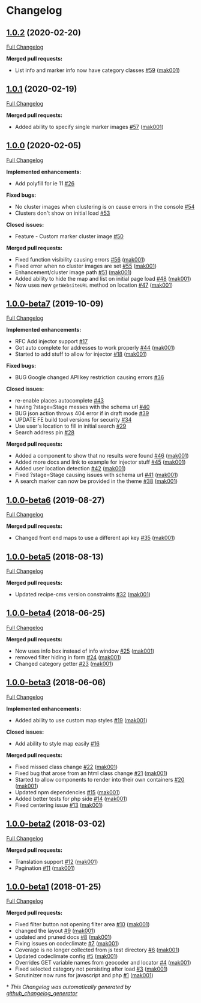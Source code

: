 # Changelog

## [1.0.2](https://github.com/dynamic/silverstripe-locator-frontend-react/tree/1.0.2) (2020-02-20)

[Full Changelog](https://github.com/dynamic/silverstripe-locator-frontend-react/compare/1.0.1...1.0.2)

**Merged pull requests:**

- List info and marker info now have category classes [\#59](https://github.com/dynamic/silverstripe-locator-frontend-react/pull/59) ([mak001](https://github.com/mak001))

## [1.0.1](https://github.com/dynamic/silverstripe-locator-frontend-react/tree/1.0.1) (2020-02-19)

[Full Changelog](https://github.com/dynamic/silverstripe-locator-frontend-react/compare/1.0.0...1.0.1)

**Merged pull requests:**

- Added ability to specify single marker images [\#57](https://github.com/dynamic/silverstripe-locator-frontend-react/pull/57) ([mak001](https://github.com/mak001))

## [1.0.0](https://github.com/dynamic/silverstripe-locator-frontend-react/tree/1.0.0) (2020-02-05)

[Full Changelog](https://github.com/dynamic/silverstripe-locator-frontend-react/compare/1.0.0-beta7...1.0.0)

**Implemented enhancements:**

- Add polyfill for ie 11 [\#26](https://github.com/dynamic/silverstripe-locator-frontend-react/issues/26)

**Fixed bugs:**

- No cluster images when clustering is on cause errors in the console [\#54](https://github.com/dynamic/silverstripe-locator-frontend-react/issues/54)
- Clusters don't show on initial load [\#53](https://github.com/dynamic/silverstripe-locator-frontend-react/issues/53)

**Closed issues:**

- Feature - Custom marker cluster image [\#50](https://github.com/dynamic/silverstripe-locator-frontend-react/issues/50)

**Merged pull requests:**

- Fixed function visibility causing errors [\#56](https://github.com/dynamic/silverstripe-locator-frontend-react/pull/56) ([mak001](https://github.com/mak001))
- Fixed error when no cluster images are set [\#55](https://github.com/dynamic/silverstripe-locator-frontend-react/pull/55) ([mak001](https://github.com/mak001))
- Enhancement/cluster image path [\#51](https://github.com/dynamic/silverstripe-locator-frontend-react/pull/51) ([mak001](https://github.com/mak001))
- Added ability to hide the map and list on initial page load [\#48](https://github.com/dynamic/silverstripe-locator-frontend-react/pull/48) ([mak001](https://github.com/mak001))
- Now uses new `getWebsiteURL` method on location [\#47](https://github.com/dynamic/silverstripe-locator-frontend-react/pull/47) ([mak001](https://github.com/mak001))

## [1.0.0-beta7](https://github.com/dynamic/silverstripe-locator-frontend-react/tree/1.0.0-beta7) (2019-10-09)

[Full Changelog](https://github.com/dynamic/silverstripe-locator-frontend-react/compare/1.0.0-beta6...1.0.0-beta7)

**Implemented enhancements:**

- RFC Add injector support [\#17](https://github.com/dynamic/silverstripe-locator-frontend-react/issues/17)
- Got auto complete for addresses to work properly [\#44](https://github.com/dynamic/silverstripe-locator-frontend-react/pull/44) ([mak001](https://github.com/mak001))
- Started to add stuff to allow for injector [\#18](https://github.com/dynamic/silverstripe-locator-frontend-react/pull/18) ([mak001](https://github.com/mak001))

**Fixed bugs:**

- BUG Google changed API key restriction causing errors [\#36](https://github.com/dynamic/silverstripe-locator-frontend-react/issues/36)

**Closed issues:**

- re-enable places autocomplete [\#43](https://github.com/dynamic/silverstripe-locator-frontend-react/issues/43)
- having ?stage=Stage messes with the schema url [\#40](https://github.com/dynamic/silverstripe-locator-frontend-react/issues/40)
- BUG json action throws 404 error if in draft mode [\#39](https://github.com/dynamic/silverstripe-locator-frontend-react/issues/39)
- UPDATE FE build tool versions for security [\#34](https://github.com/dynamic/silverstripe-locator-frontend-react/issues/34)
- Use user's location to fill in initial search [\#29](https://github.com/dynamic/silverstripe-locator-frontend-react/issues/29)
- Search address pin [\#28](https://github.com/dynamic/silverstripe-locator-frontend-react/issues/28)

**Merged pull requests:**

- Added a component to show that no results were found [\#46](https://github.com/dynamic/silverstripe-locator-frontend-react/pull/46) ([mak001](https://github.com/mak001))
- Added more docs and link to example for injector stuff [\#45](https://github.com/dynamic/silverstripe-locator-frontend-react/pull/45) ([mak001](https://github.com/mak001))
- Added user location detection [\#42](https://github.com/dynamic/silverstripe-locator-frontend-react/pull/42) ([mak001](https://github.com/mak001))
- Fixed ?stage=Stage causing issues with schema url [\#41](https://github.com/dynamic/silverstripe-locator-frontend-react/pull/41) ([mak001](https://github.com/mak001))
- A search marker can now be provided in the theme [\#38](https://github.com/dynamic/silverstripe-locator-frontend-react/pull/38) ([mak001](https://github.com/mak001))

## [1.0.0-beta6](https://github.com/dynamic/silverstripe-locator-frontend-react/tree/1.0.0-beta6) (2019-08-27)

[Full Changelog](https://github.com/dynamic/silverstripe-locator-frontend-react/compare/1.0.0-beta5...1.0.0-beta6)

**Merged pull requests:**

- Changed front end maps to use a different api key [\#35](https://github.com/dynamic/silverstripe-locator-frontend-react/pull/35) ([mak001](https://github.com/mak001))

## [1.0.0-beta5](https://github.com/dynamic/silverstripe-locator-frontend-react/tree/1.0.0-beta5) (2018-08-13)

[Full Changelog](https://github.com/dynamic/silverstripe-locator-frontend-react/compare/1.0.0-beta4...1.0.0-beta5)

**Merged pull requests:**

- Updated recipe-cms version constraints [\#32](https://github.com/dynamic/silverstripe-locator-frontend-react/pull/32) ([mak001](https://github.com/mak001))

## [1.0.0-beta4](https://github.com/dynamic/silverstripe-locator-frontend-react/tree/1.0.0-beta4) (2018-06-25)

[Full Changelog](https://github.com/dynamic/silverstripe-locator-frontend-react/compare/1.0.0-beta3...1.0.0-beta4)

**Merged pull requests:**

- Now uses info box instead of info window [\#25](https://github.com/dynamic/silverstripe-locator-frontend-react/pull/25) ([mak001](https://github.com/mak001))
- removed filter hiding in form [\#24](https://github.com/dynamic/silverstripe-locator-frontend-react/pull/24) ([mak001](https://github.com/mak001))
- Changed category getter [\#23](https://github.com/dynamic/silverstripe-locator-frontend-react/pull/23) ([mak001](https://github.com/mak001))

## [1.0.0-beta3](https://github.com/dynamic/silverstripe-locator-frontend-react/tree/1.0.0-beta3) (2018-06-06)

[Full Changelog](https://github.com/dynamic/silverstripe-locator-frontend-react/compare/1.0.0-beta2...1.0.0-beta3)

**Implemented enhancements:**

- Added ability to use custom map styles [\#19](https://github.com/dynamic/silverstripe-locator-frontend-react/pull/19) ([mak001](https://github.com/mak001))

**Closed issues:**

- Add ability to style map easily [\#16](https://github.com/dynamic/silverstripe-locator-frontend-react/issues/16)

**Merged pull requests:**

- Fixed missed class change [\#22](https://github.com/dynamic/silverstripe-locator-frontend-react/pull/22) ([mak001](https://github.com/mak001))
- Fixed bug that arose from an html class change [\#21](https://github.com/dynamic/silverstripe-locator-frontend-react/pull/21) ([mak001](https://github.com/mak001))
- Started to allow components to render into their own containers [\#20](https://github.com/dynamic/silverstripe-locator-frontend-react/pull/20) ([mak001](https://github.com/mak001))
- Updated npm dependencies [\#15](https://github.com/dynamic/silverstripe-locator-frontend-react/pull/15) ([mak001](https://github.com/mak001))
- Added better tests for php side [\#14](https://github.com/dynamic/silverstripe-locator-frontend-react/pull/14) ([mak001](https://github.com/mak001))
- Fixed centering issue [\#13](https://github.com/dynamic/silverstripe-locator-frontend-react/pull/13) ([mak001](https://github.com/mak001))

## [1.0.0-beta2](https://github.com/dynamic/silverstripe-locator-frontend-react/tree/1.0.0-beta2) (2018-03-02)

[Full Changelog](https://github.com/dynamic/silverstripe-locator-frontend-react/compare/1.0.0-beta1...1.0.0-beta2)

**Merged pull requests:**

- Translation support [\#12](https://github.com/dynamic/silverstripe-locator-frontend-react/pull/12) ([mak001](https://github.com/mak001))
- Pagination [\#11](https://github.com/dynamic/silverstripe-locator-frontend-react/pull/11) ([mak001](https://github.com/mak001))

## [1.0.0-beta1](https://github.com/dynamic/silverstripe-locator-frontend-react/tree/1.0.0-beta1) (2018-01-25)

[Full Changelog](https://github.com/dynamic/silverstripe-locator-frontend-react/compare/0c3518a6564b953289043267f9d6ef2b7df56ea3...1.0.0-beta1)

**Merged pull requests:**

- Fixed filter button not opening filter area [\#10](https://github.com/dynamic/silverstripe-locator-frontend-react/pull/10) ([mak001](https://github.com/mak001))
- changed the layout [\#9](https://github.com/dynamic/silverstripe-locator-frontend-react/pull/9) ([mak001](https://github.com/mak001))
- updated and pruned docs [\#8](https://github.com/dynamic/silverstripe-locator-frontend-react/pull/8) ([mak001](https://github.com/mak001))
- Fixing issues on codeclimate [\#7](https://github.com/dynamic/silverstripe-locator-frontend-react/pull/7) ([mak001](https://github.com/mak001))
- Coverage is no longer collected from js test directory [\#6](https://github.com/dynamic/silverstripe-locator-frontend-react/pull/6) ([mak001](https://github.com/mak001))
- Updated codeclimate config [\#5](https://github.com/dynamic/silverstripe-locator-frontend-react/pull/5) ([mak001](https://github.com/mak001))
- Overrides GET variable names from geocoder and locator [\#4](https://github.com/dynamic/silverstripe-locator-frontend-react/pull/4) ([mak001](https://github.com/mak001))
- Fixed selected category not persisting after load [\#3](https://github.com/dynamic/silverstripe-locator-frontend-react/pull/3) ([mak001](https://github.com/mak001))
- Scrutinizer now runs for javascript and php [\#1](https://github.com/dynamic/silverstripe-locator-frontend-react/pull/1) ([mak001](https://github.com/mak001))



\* *This Changelog was automatically generated by [github_changelog_generator](https://github.com/github-changelog-generator/github-changelog-generator)*
